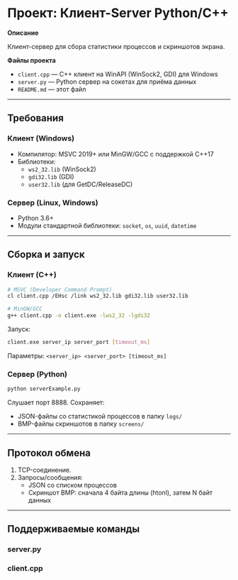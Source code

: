 # Проект: Клиент-Server Python/C++

**Описание**

Клиент-сервер для сбора статистики процессов и скриншотов экрана.

**Файлы проекта**

- `client.cpp`  — C++ клиент на WinAPI (WinSock2, GDI) для Windows
- `server.py` — Python сервер на сокетах для приёма данных
- `README.md`   — этот файл

---

## Требования

### Клиент (Windows)
- Компилятор: MSVC 2019+ или MinGW/GCC с поддержкой C++17
- Библиотеки:
  - `ws2_32.lib` (WinSock2)
  - `gdi32.lib` (GDI)
  - `user32.lib` (для GetDC/ReleaseDC)

### Сервер (Linux, Windows)
- Python 3.6+
- Модули стандартной библиотеки: `socket`, `os`, `uuid`, `datetime`

---

## Сборка и запуск

### Клиент (C++)

```bash
# MSVC (Developer Command Prompt)
cl client.cpp /EHsc /link ws2_32.lib gdi32.lib user32.lib

# MinGW/GCC
g++ client.cpp -o client.exe -lws2_32 -lgdi32
```

Запуск:
```bash
client.exe server_ip server_port [timeout_ms]
```
Параметры: `<server_ip> <server_port> [timeout_ms]`

### Сервер (Python)

```bash
python serverExample.py
```
Слушает порт 8888. Сохраняет:
- JSON-файлы со статистикой процессов в папку `logs/`
- BMP-файлы скриншотов в папку `screens/`

---

## Протокол обмена

1. TCP-соединение.
2. Запросы/сообщения:
   - JSON со списком процессов
   - Скриншот BMP: сначала 4 байта длины (htonl), затем N байт данных
   
---

## Поддерживаемые команды

### server.py

### client.cpp